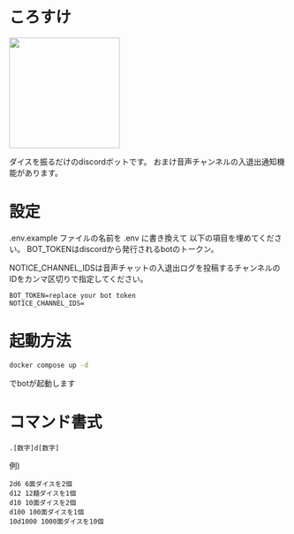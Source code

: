 # ころすけ

<img src="https://cdn.discordapp.com/attachments/402183554588475415/888416831021387806/unknown.png" height="200px"/>

ダイスを振るだけのdiscordボットです。
おまけ音声チャンネルの入退出通知機能があります。


# 設定
.env.example ファイルの名前を .env に書き換えて
以下の項目を埋めてください。
BOT_TOKENはdiscordから発行されるbotのトークン。

NOTICE_CHANNEL_IDSは音声チャットの入退出ログを投稿するチャンネルのIDをカンマ区切りで指定してください。

```
BOT_TOKEN=replace your bot token
NOTICE_CHANNEL_IDS=
```

# 起動方法

```sh
docker compose up -d
```
でbotが起動します


# コマンド書式

```
.[数字]d[数字]
```

例)
```
2d6 6面ダイスを2個
d12 12麺ダイスを1個
d10 10面ダイスを2個
d100 100面ダイスを1個
10d1000 1000面ダイスを10個
```

